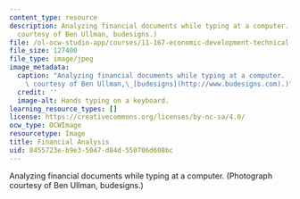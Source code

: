 ```yaml
---
content_type: resource
description: Analyzing financial documents while typing at a computer. (Photograph
  courtesy of Ben Ullman, budesigns.)
file: /ol-ocw-studio-app/courses/11-167-economic-development-technical-capabilities-spring-2004/8455723eb9e35047d84d550706d608bc_11-167s04.jpg
file_size: 127400
file_type: image/jpeg
image_metadata:
  caption: "Analyzing financial documents while typing at a computer. (Photograph\
    \ courtesy of Ben Ullman,\_[budesigns](http://www.budesigns.com).)"
  credit: ''
  image-alt: Hands typing on a keyboard.
learning_resource_types: []
license: https://creativecommons.org/licenses/by-nc-sa/4.0/
ocw_type: OCWImage
resourcetype: Image
title: Financial Analysis
uid: 8455723e-b9e3-5047-d84d-550706d608bc
---
```

Analyzing financial documents while typing at a computer. (Photograph courtesy of Ben Ullman, budesigns.)